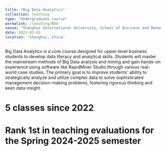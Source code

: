 ```yaml
---
title: "Big Data Analytics"
collection: teaching
type: "Undergraduate course"
permalink: /teaching/BDA
venue: "Shanghai International University, School of Business and Management"
date: 2025-03-01
location: "Shanghai, China"
---
```


Big Data Analytics is a core course designed for upper-level business students to develop data literacy and analytical skills. Students will master the mainstream methods of Big Data analysis and mining and gain hands-on experience using software like RapidMiner Studio through various real-world case studies. The primary goal is to improve students' ability to strategically analyze and utilize complex data to solve sophisticated management decision-making problems, fostering rigorous thinking and keen data insight.

5 classes since 2022
======

Rank 1st in teaching evaluations for the Spring 2024-2025 semester
======

